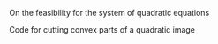 On the feasibility for the system of quadratic equations

Code for cutting convex parts of a quadratic image
